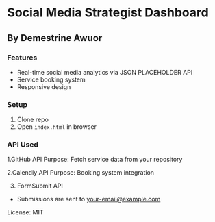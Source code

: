 # Social Media Strategist Dashboard
## By Demestrine Awuor

### Features
- Real-time social media analytics via JSON PLACEHOLDER API
- Service booking system
- Responsive design

### Setup
1. Clone repo
2. Open `index.html` in browser


### API Used
1.GitHub API
Purpose: Fetch service data from your repository

2.Calendly API
Purpose: Booking system integration

3. FormSubmit API
- Submissions are sent to your-email@example.com


License: MIT
